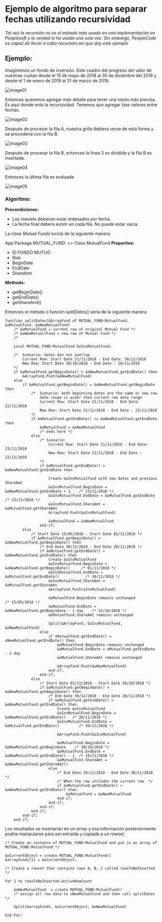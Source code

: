 # Ejemplo de algoritmo para separar fechas utilizando recursividad

_Tal vez la recursión no es el método más usado en una implementación en Peoplesoft y la verdad lo he usado una sola vez. Sin embargo, PeopleCode es capaz de llevar a cabo recursión así que doy este ejemplo_

## Ejemplo:
Imaginemos un fondo de inversión. Este cuadro del progreso del valor de nuestras cuotas desde el 15 de mayo de 2018 al 30 de diciembre del 2018 y desde el 1 de enero de 2019 al 31 de marzo de 2019.

![image01][def1]

Entonces queremos agregar más detalle para tener una visión más precisa. Es aquí donde enta la recursividad. Tenemos que agregar loas valores entre fechas.

![image02][def2]

Después de procesar la fila A, nuestra grilla debiera verse de esta forma y se procedería con la fila B.

![image03][def3]

Después de procesar la fila B, entonces la línea 3 es dividida y la fila B es insertada.

![image04][def5]

Entonces la última fila es evaluada

![image05][def6]

### Algoritmo:

**Precondiciones:**

- Los rowsets debieran estar ordenados por fecha.
- La fecha final deberá existir en cada fila. No puede estar vacía.

La clase _Mutual Funds_ luciría de la siguiente manera:

App Package MUTUAL_FUND:
\>> Class MutualFund
**Properties:**
* ID FONDO MUTUO
* Risk
* BeginDate
* EndDate
* ShareAmt

**Methods:**
* getBeginDate()
* getEndDate()
* getShareAmt()

Entonces el método o función  _splitDates()_ sería de la siguiente manera

```
function splitDates(&ArrayFund of MUTUAL_FUND:MutualFund, &oMutualFund, &oNewMutualFund)
    /* &oMutualFund = current row of original Mutual Fund */
    /* &oNewMutuallFund = new row of Mutual Fund */
    /*

    Local MUTUAL_FUND:MutualFund &oInsMutualFund;

    /*  Scenario: dates don not overlap
        Current Row: Start Date 21/11/2018 - End Date: 30/12/2018
        New Row: Start Date 30/10/2018 - End Date : 20/11/2018
    */    
    if &oMutualFund.getBeginDate() > &oNewMutualFund.getEndDate() then
        &ArrayFund.Push(&oNewMutualFund)
    else    
        if &oMutualFund.getBeginDate() = &oNewMutualFund.getBeginDate then
            /*  Scenario: both beginning dates are the same or new row
                date range is wider than current row date range
                Current Row: Start Date 21/11/2018 - End Date: 22/11/2018
                New Row: Start Date 21/11/2018 - End Date : 23/11/2018
            */
            if &oMutualFund.getEndDate() <= &oNewMutualFund.getEndDate then
                &oMutualFund = &oNewMutualFund
                /* ends here */
            else
                /* Scenario:
                    Current Row: Start Date 21/11/2018 - End Date: 23/11/2018
                    New Row: Start Date 21/11/2018 - End Date : 22/11/2018
                */
                if &oMutualFund.getEndDate() > &oNewMutualFund.getEndDate then
                
                    Create &oInsMutualFund with new dates and previous ShareAmt
                    &oInsMutualFund.BeginDate = &oNewMutualFund.getEndDate + 1    /* 23/11/2018 */
                    &oInsMutualFund.EndDate = &oMutualFund.getEndDate            /* 23/11/2018 */
                    &oInsMutualFund.ShareAmt = &oMutualFund.getShareAmt
                    ArrayFund.Push(&oInsMutualFund)
                    
                    &oMutualFund = &oNewMutualFund
                end-if;
        else
            /* Start Date 15/05/2018 - Start Date 01/11/2018 */    
            if &oMutualFund.getBeginDate() < &oNewMutualFund.getBeginDate() then
                /* End Date 30/12/2018 - End Date 20/11/2018 */
                if &oMutualFund.getEndDate() > &oNewMutualFund.getEndDate() then
                    Create &oInsMutualFund
                    &oInsMutualFund.BeginDate = &oNewMutualFund.getBeginDate()     /* 01/11/2018 */
                    &oInsMutualFund.EndDate = &oMutualFund.getEndDate()            /* 30/12/2018 */
                    &oInsMutualFund.ShareAmt = &oMutualFund.getShareAmt
                    &ArrayFund.Push(oInsMutualFund)
                    
                    &oMutualFund.BeginDate remains unchanged                        /* 15/05/2018 */
                    &oMutualFund.EndDate = &oNewMutualFund.getBeginDate - 1 day    /* 31/10/2018 */
                    &oMutualFund.ShareAmt remains unchanged
                    
                    Split(&ArrayFund, &oInsMutualFund, &oNewMutualFund)
                else
                    if oMutualFund.getEndDate() = oNewMutualFund.getEndDate() then
                        &oMutualFund.BeginDate remains unchanged
                        &oMutualFund.EndDate = oMutualFund.getEndDate - 1 day
                        &oMutualFund.ShareAmt remains unchanged
                        
                        &ArrayFund.Push(&oNewMutualFund)
                    end-if;
                end-if;
            else
                /* Start Date 01/11/2018 - Start Date 30/10/2018 */
                if &oMutualFund.getBeginDate() > &oNewMutualFund.getBeginDate() then
                    /* End Date 30/12/2018 - End Date 20/11/2018 */
                    if &oMutualFund.getEndDate() > &oNewMutualFund.getEndDate() then
                        Create &oInsMutualFund
                        &oInsMutualFund.BeginDate = &oNewMutualFund.getEndDate()   /* 20/11/2018 */
                        &oInsMutualFund.EndDate = &oMutualFund.getEndDate()         /* 30/12/2018 */
                        
                        &ArrayFund.Push(&oInsMutualFund)
                        
                        &oMutualFund.BeginDate = &oNewMutualFund.getBeginDate    /* 30/10/2018 */
                        &oMutualFund.EndDate = &oNewMutualFund.getEndDate() - 1  /* 19/11/2018 */
                        &oMutualFund.ShareAmt = &oNewMutualFund.getShareAmt()
                    else
                        /* End Date 29/11/2018 - End Date 30/11/2018 */
                        /* When the row includes the current row  */
                        if &oMutualFund.getEndDate() < &oNewMutualFund.getEndDate() then
                            &oMutualFund = &oNewMutualFund
                        end-if;
                    end-if;
                end-if;
            end-if;
        end-if;
    end-if;
```

Los resultados se insertarían en un *array* y esa información posteriormente podría manipularse para ser extraída y copiada a un rowset.

```
/* Create an instance of MUTUAL_FUND:MutualFund and put in an array of MUTUAL_FUND:MutualFund */

&oCurrentObject = create MUTUAL_FUND:MutualFund()
&arrayFunds[1] = &oCurrentObject;

/* Create a rowset that contains rows A, B, C called rowsToBeInserted */

For 1 to rowsToBeInserted.ActiveRowCount
   
    &oNewMutualFund  ​= create MUTUAL_FUND:MutualFund()
    /* assign all row data to oNewMutualFund and then call splitDates */
   
    Split(&arrayFunds, &oCurrentObject, &oNewMutualFund)

End-For;
```

[def1]: ./images/recursion/recursion_01.png
[def2]: ./images/recursion/recursion_02.png
[def3]: ./images/recursion/recursion_03.png
[def5]: ./images/recursion/recursion_04.png
[def6]: ./images/recursion/recursion_05.png